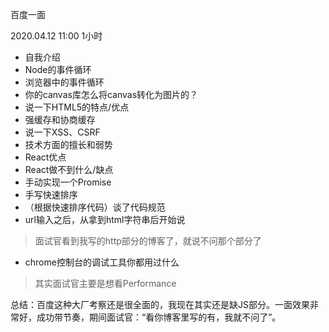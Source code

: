 百度一面

2020.04.12 11:00 1小时

- 自我介绍
- Node的事件循环
- 浏览器中的事件循环
- 你的canvas库怎么将canvas转化为图片的？
- 说一下HTML5的特点/优点
- 强缓存和协商缓存
- 说一下XSS、CSRF
- 技术方面的擅长和弱势
- React优点
- React做不到什么/缺点
- 手动实现一个Promise
- 手写快速排序
- （根据快速排序代码）谈了代码规范
- url输入之后，从拿到html字符串后开始说
> 面试官看到我写的http部分的博客了，就说不问那个部分了
- chrome控制台的调试工具你都用过什么
> 其实面试官主要是想看Performance

总结：百度这种大厂考察还是很全面的，我现在其实还是缺JS部分。一面效果非常好，成功带节奏，期间面试官：“看你博客里写的有，我就不问了”。
